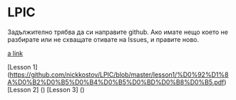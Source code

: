 # LPIC

Задължително трябва да си направите github.
Ако имате нещо което не разбирате или не схващате отивате на Issues, и правите ново.


[a link](https://youtube.com)


[Lesson 1]  (https://github.com/nickkostov/LPIC/blob/master/lesson1/%D0%92%D1%8A%D0%B2%D0%B5%D0%B4%D0%B5%D0%BD%D0%B8%D0%B5.pdf)
[Lesson 2]  ()
[Lesson 3]  ()
